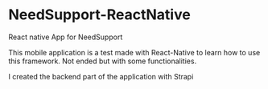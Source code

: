 # NeedSupport-ReactNative
React native App for NeedSupport

This mobile application is a test made with React-Native to learn how to use this framework. Not ended but with some functionalities. 

I created the backend part of the application with Strapi
